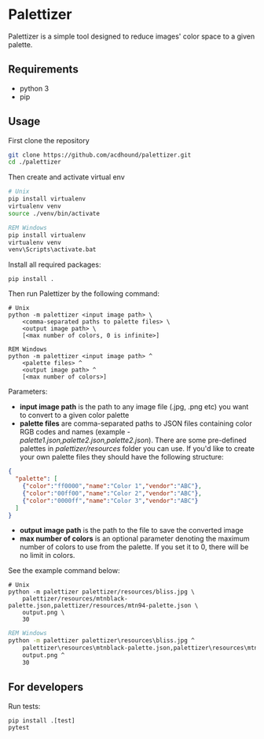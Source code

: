 # Palettizer
Palettizer is a simple tool designed to reduce images' color space to a given palette. 

## Requirements
* python 3
* pip

## Usage

First clone the repository

```bash
git clone https://github.com/acdhound/palettizer.git
cd ./palettizer
```

Then create and activate virtual env

```bash
# Unix
pip install virtualenv
virtualenv venv
source ./venv/bin/activate
```

```cmd
REM Windows
pip install virtualenv
virtualenv venv
venv\Scripts\activate.bat
```

Install all required packages:

```shell
pip install .
```

Then run Palettizer by the following command:

```
# Unix
python -m palettizer <input image path> \
    <comma-separated paths to palette files> \
    <output image path> \
    [<max number of colors, 0 is infinite>]
```
```
REM Windows
python -m palettizer <input image path> ^
    <palette files> ^
    <output image path> ^
    [<max number of colors>]
```

Parameters:

* **input image path** is the path to any image file (.jpg, .png etc) you want to convert to a given color palette
* **palette files** are comma-separated paths to JSON files containing color RGB codes and names (example - _palette1.json,palette2.json,palette2.json_).
There are some pre-defined palettes in _palettizer/resources_ folder you can use.
If you'd like to create your own palette files they should have the following structure:
```json
{
  "palette": [
    {"color":"ff0000","name":"Color 1","vendor":"ABC"},
    {"color":"00ff00","name":"Color 2","vendor":"ABC"},
    {"color":"0000ff","name":"Color 3","vendor":"ABC"}
  ]
}
```
* **output image path** is the path to the file to save the converted image
* **max number of colors** is an optional parameter denoting the maximum number of colors to use from the palette.
  If you set it to 0, there will be no limit in colors.

See the example command below:

```shell
# Unix
python -m palettizer palettizer/resources/bliss.jpg \
    palettizer/resources/mtnblack-palette.json,palettizer/resources/mtn94-palette.json \
    output.png \
    30
```
```cmd
REM Windows
python -m palettizer palettizer\resources\bliss.jpg ^
    palettizer\resources\mtnblack-palette.json,palettizer\resources\mtn94-palette.json ^
    output.png ^
    30
```

## For developers

Run tests:

```shell
pip install .[test]
pytest
```
